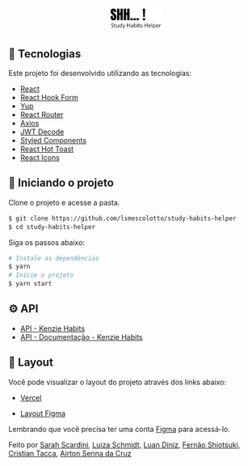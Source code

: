 <h1 align="center">
  <img alt="Study Habits Helper" src="./src/assets/img/logo.png" width="100px" />
<!-- </h1>
![studyhabitshelperGit]()
<br> -->

## 🧪 Tecnologias

Este projeto foi desenvolvido utilizando as tecnologias:

- [React](https://pt-br.reactjs.org/)
- [React Hook Form](https://react-hook-form.com/)
- [Yup](https://github.com/jquense/yup)
- [React Router](https://v5.reactrouter.com/web/guides/quick-start)
- [Axios](https://axios-http.com/docs/intro)
- [JWT Decode](https://www.npmjs.com/package/jwt-decode)
- [Styled Components](https://styled-components.com/)
- [React Hot Toast](https://react-hot-toast.com/)
- [React Icons](https://react-icons.github.io/react-icons/)

## 🚀 Iniciando o projeto

Clone o projeto e acesse a pasta.

```bash
$ git clone https://github.com/lsmescolotto/study-habits-helper
$ cd study-habits-helper
```

Siga os passos abaixo:

```bash
# Instale as dependências
$ yarn
# Inicie o projeto
$ yarn start
```

## ⚙️ API

- [API - Kenzie Habits](https://kenzie-habits.herokuapp.com/)
- [API - Documentação - Kenzie Habits](https://github.com/Kenzie-Academy-Brasil-Developers/habits-api)

## 🔖 Layout

Você pode visualizar o layout do projeto através dos links abaixo:

- [Vercel](https://study-habits-helper.vercel.app/)

- [Layout Figma](https://www.figma.com/file/Up6e8WSWjgYfskmuJnRxBx/SHH---Study-Habist-Helper?node-id=0%3A1)

Lembrando que você precisa ter uma conta [Figma](http://figma.com/) para acessá-lo.

Feito por [Sarah Scardini](https://www.linkedin.com/in/sarah-scardini-a93025223/), [Luiza Schmidt](https://www.linkedin.com/in/luiza-schmidt-mescolotto/), [Luan Diniz](https://www.linkedin.com/in/luan-diniz-985a7b223/), [Fernão Shiotsuki](https://www.linkedin.com/in/fern%C3%A3o-shiotsuki-49497a203/), [Cristian Tacca](https://www.linkedin.com/in/cristian-tacca-837522182/), [Airton Senna da Cruz](https://www.linkedin.com/in/airton-senna-da-cruz-00a03abb/)
